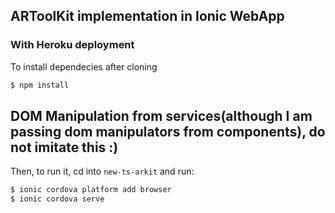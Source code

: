 ## ARToolKit implementation in Ionic WebApp

### With Heroku deployment

To install dependecies after cloning

```bash
$ npm install
```

## DOM Manipulation from services(although I am passing dom manipulators from components), do not imitate this :)

Then, to run it, cd into `new-ts-arkit` and run:

```bash
$ ionic cordova platform add browser
$ ionic cordova serve
```
